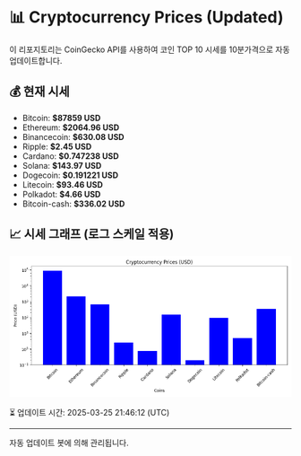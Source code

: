 
# 📊 Cryptocurrency Prices (Updated)

이 리포지토리는 CoinGecko API를 사용하여 코인 TOP 10 시세를 10분가격으로 자동 업데이트합니다.

## 💰 현재 시세
- Bitcoin: **$87859 USD**
- Ethereum: **$2064.96 USD**
- Binancecoin: **$630.08 USD**
- Ripple: **$2.45 USD**
- Cardano: **$0.747238 USD**
- Solana: **$143.97 USD**
- Dogecoin: **$0.191221 USD**
- Litecoin: **$93.46 USD**
- Polkadot: **$4.66 USD**
- Bitcoin-cash: **$336.02 USD**

## 📈 시세 그래프 (로그 스케일 적용)
![Crypto Prices](crypto_prices.png)

⏳ 업데이트 시간: 2025-03-25 21:46:12 (UTC)

---
자동 업데이트 봇에 의해 관리됩니다.
